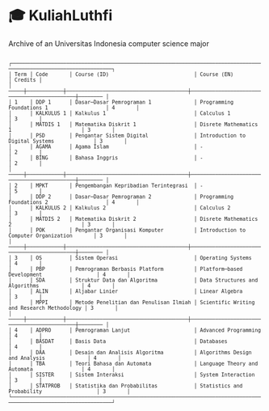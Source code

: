 # 🎓 KuliahLuthfi
Archive of an Universitas Indonesia computer science major

<code style="font-size:10px">
┌────────────────────────────────────────────────────────────────────────────────────────────────────────────────────┐
│ Term │ Code       │ Course (ID)                            │ Course (EN)                                 │ Credits │
│ ─────┼────────────┼────────────────────────────────────────┼─────────────────────────────────────────────┼──────── │
│ 1    │ DDP 1      │ Dasar─Dasar Pemrograman 1              │ Programming Foundations 1                   │ 4       │
│      │ KALKULUS 1 │ Kalkulus 1                             │ Calculus 1                                  │ 3       │
│      │ MATDIS 1   │ Matematika Diskrit 1                   │ Disrete Mathematics 1                       │ 3       │
│      │ PSD        │ Pengantar Sistem Digital               │ Introduction to Digital Systems             │ 3       │
│      │ AGAMA      │ Agama Islam                            │ -                                           │ 2       │
│      │ BING       │ Bahasa Inggris                         │ -                                           │ 2       │
│ ─────┼────────────┼────────────────────────────────────────┼─────────────────────────────────────────────┼──────── │
│ 2    │ MPKT       │ Pengembangan Kepribadian Terintegrasi  │ -                                           │ 5       │
│      │ DDP 2      │ Dasar─Dasar Pemrograman 2              │ Programming Foundations 2                   │ 4       │
│      │ KALKULUS 2 │ Kalkulus 2                             │ Calculus 2                                  │ 3       │
│      │ MATDIS 2   │ Matematika Diskrit 2                   │ Disrete Mathematics 2                       │ 3       │
│      │ POK        │ Pengantar Organisasi Komputer          │ Introduction to Computer Organization       │ 3       │
│ ─────┼────────────┼────────────────────────────────────────┼─────────────────────────────────────────────┼──────── │
│ 3    │ OS         │ Sistem Operasi                         │ Operating Systems                           │ 4       │
│      │ PBP        │ Pemrograman Berbasis Platform          │ Platform─based Development                  │ 4       │
│      │ SDA        │ Struktur Data dan Algoritma            │ Data Structures and Algorithms              │ 4       │
│      │ ALIN       │ Aljabar Linier                         │ Linear Algebra                              │ 3       │
│      │ MPPI       │ Metode Penelitian dan Penulisan Ilmiah │ Scientific Writing and Research Methodology │ 3       │
│ ─────┼────────────┼────────────────────────────────────────┼─────────────────────────────────────────────┼──────── │
│ 4    │ ADPRO      │ Pemrograman Lanjut                     │ Advanced Programming                        │ 4       │
│      │ BASDAT     │ Basis Data                             │ Databases                                   │ 4       │
│      │ DAA        │ Desain dan Analisis Algoritma          │ Algorithms Design and Analysis              │ 4       │
│      │ TBA        │ Teori Bahasa dan Automata              │ Language Theory and Automata                │ 4       │
│      │ SISTER     │ Sistem Interaksi                       │ System Interaction                          │ 3       │
│      │ STATPROB   │ Statistika dan Probabilitas            │ Statistics and Probability                  │ 3       │
└────────────────────────────────────────────────────────────────────────────────────────────────────────────────────┘
</code>

